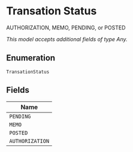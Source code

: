 
# Transation Status

AUTHORIZATION, MEMO, PENDING, or POSTED

*This model accepts additional fields of type Any.*

## Enumeration

`TransationStatus`

## Fields

| Name |
|  --- |
| `PENDING` |
| `MEMO` |
| `POSTED` |
| `AUTHORIZATION` |

